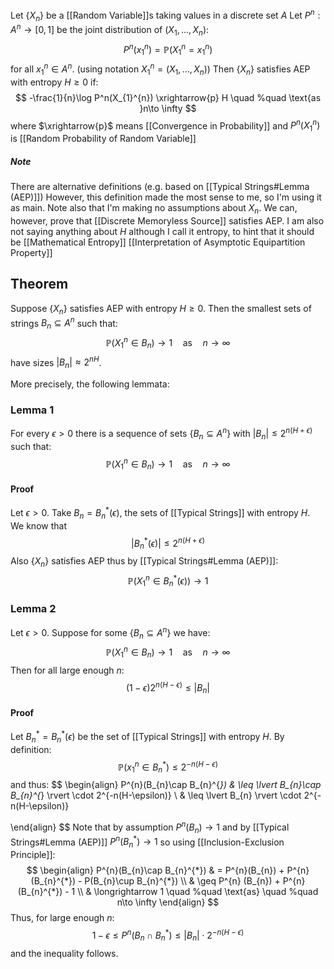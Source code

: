 Let $\{ X_{n} \}$ be a [[Random Variable]]s taking values in a discrete set $A$
Let $P^{n}:A^{n}\to[0,1]$ be the joint distribution of $(X_{1},\dots,X_{n})$:
$$
P^{n}(x_{1}^{n})=\mathbb{P}(X_{1}^{n}=x_{1}^{n})
$$
for all $x_{1}^{n}\in A^{n}$.
(using notation $X_{1}^{n}=(X_{1},\dots,X_{n})$)
Then $\{ X_{n} \}$ satisfies AEP with entropy $H\geq 0$ if:
$$
-\frac{1}{n}\log P^n(X_{1}^{n}) \xrightarrow{p} H \quad %quad
\text{as }n\to \infty
$$
where $\xrightarrow{p}$ means [[Convergence in Probability]]
and $P^{n}(X_{1}^{n})$ is [[Random Probability of Random Variable]]
##### Note
There are alternative definitions 
(e.g. based on [[Typical Strings#Lemma (AEP)]])
However, this definition made the most sense to me, so I'm using it as main.
Note also that I'm making no assumptions about $X_{n}$.
We can, however, prove that [[Discrete Memoryless Source]] satisfies AEP.
I am also not saying anything about $H$
although I call it entropy, to hint that it should be [[Mathematical Entropy]]
[[Interpretation of Asymptotic Equipartition Property]]
## Theorem
Suppose $\{ X_{n} \}$ satisfies AEP with entropy $H\geq 0$.
Then the smallest sets of strings $B_{n}\subseteq A^{n}$ such that:
$$
\mathbb{P}(X_{1}^{n}\in B_{n}) \longrightarrow 1 \quad %quad
\text{as}\quad %quad
n\to \infty
$$
have sizes $\lvert B_{n} \rvert\approx2^{nH}$.

More precisely, the following lemmata:
### Lemma 1
For every $\epsilon>0$
there is a sequence of sets $\{ B_{n}\subseteq A^{n} \}$ with $\lvert B_{n} \rvert\leq 2^{n(H+\epsilon)}$
such that:
$$
\mathbb{P}(X_{1}^{n}\in B_{n}) \longrightarrow 1 \quad %quad
\text{as}\quad %quad
n\to \infty
$$
#### Proof
Let $\epsilon>0$.
Take $B_{n}=B_{n}^{*}(\epsilon)$, the sets of [[Typical Strings]] with entropy $H$.
We know that
$$
\lvert B_{n}^{*}(\epsilon) \rvert \leq 2^{n(H+\epsilon)}
$$
Also $\{ X_{n} \}$ satisfies AEP 
thus by [[Typical Strings#Lemma (AEP)]]:
$$
\mathbb{P}(X_{1}^{n}\in B_{n}^{*}(\epsilon)) \longrightarrow 1
$$
### Lemma 2
Let $\epsilon>0$.
Suppose for some $\{ B_{n}\subseteq A^{n} \}$ we have:
$$
\mathbb{P}(X_{1}^{n}\in B_{n}) \longrightarrow 1 \quad %quad
\text{as} \quad %quad
n\to \infty
$$
Then for all large enough $n$:
$$
(1-\epsilon)2^{n(H-\epsilon)} \leq \lvert B_{n} \rvert
$$
#### Proof
Let $B_{n}^{*}=B_{n}^{*}(\epsilon)$ be the set of [[Typical Strings]] with entropy $H$.
By definition:
$$
\mathbb{P}(x_{1}^{n}\in B_{n}^{*})\leq 2^{-n(H-\epsilon)}
$$
and thus:
$$
\begin{align}
P^{n}(B_{n}\cap B_{n}^{*})  & \leq \lvert B_{n}\cap B_{n}^{*} \rvert \cdot 2^{-n(H-\epsilon)}  \\
 & \leq \lvert B_{n} \rvert \cdot 2^{-n(H-\epsilon)}

\end{align}
$$
Note that by assumption $P^{n}(B_{n})\to 1$
and by [[Typical Strings#Lemma (AEP)]] $P^{n}(B_{n}^{*})\to 1$
so using [[Inclusion-Exclusion Principle]]:
$$
\begin{align}
P^{n}(B_{n}\cap B_{n}^{*})  & = P^{n}(B_{n}) + P^{n}(B_{n}^{*}) - P(B_{n}\cup B_{n}^{*}) \\
 & \geq P^{n} (B_{n}) + P^{n}(B_{n}^{*}) - 1  \\
 & \longrightarrow 1 \quad %quad
\text{as} \quad %quad
n\to \infty
\end{align}
$$
Thus, for large enough $n$:
$$
1-\epsilon\leq P^{n}(B_{n}\cap B_{n}^{*}) \leq \lvert B_{n} \rvert \cdot 2^{-n(H-\epsilon)}
$$
and the inequality follows.
